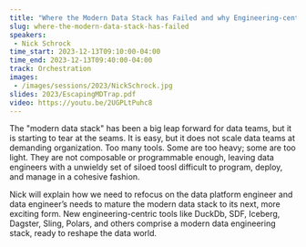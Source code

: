 ```yaml
---
title: "Where the Modern Data Stack has Failed and why Engineering-centric Tools will Reshape the Data World"
slug: where-the-modern-data-stack-has-failed
speakers:
 - Nick Schrock
time_start: 2023-12-13T09:10:00-04:00
time_end: 2023-12-13T09:40:00-04:00
track: Orchestration
images:
 - /images/sessions/2023/NickSchrock.jpg
slides: 2023/EscapingMDTrap.pdf 
video: https://youtu.be/2UGPLtPuhc8
---
```


The "modern data stack" has been a big leap forward for data teams, but it is starting to tear at the seams. It is easy, but it does not scale data teams at demanding organization. Too many tools. Some are too heavy; some are too light. They are not composable or programmable enough, leaving data engineers with a unwieldy set of siloed toosl difficult to program, deploy, and manage in a cohesive fashion.
 
Nick will explain how we need to refocus on the data platform engineer and data engineer’s needs to mature the modern data stack to its next, more exciting form. New engineering-centric tools like DuckDb, SDF, Iceberg, Dagster, Sling, Polars, and others comprise a modern data engineering stack, ready to reshape the data world.